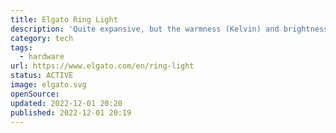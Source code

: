 ```yaml
---
title: Elgato Ring Light
description: 'Quite expansive, but the warmness (Kelvin) and brightness can be adjusted seamlessly (Mobile & Desktop).'
category: tech
tags:
  - hardware
url: https://www.elgato.com/en/ring-light
status: ACTIVE
image: elgato.svg
openSource:
updated: 2022-12-01 20:20
published: 2022-12-01 20:19
---
```

